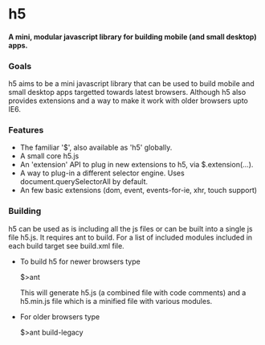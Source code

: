 # h5
#### A mini, modular javascript library for building mobile (and small desktop) apps.


### Goals
h5 aims to be a mini javascript library that can be used to build mobile and small desktop apps targetted towards latest browsers. Although h5 also provides extensions and a way to make it work with older browsers upto IE6.


### Features
- The familiar '$', also available as 'h5' globally.
- A small core h5.js
- An 'extension' API to plug in new extensions to h5, via $.extension(...).
- A way to plug-in a different selector engine. Uses document.querySelectorAll by default.
- An few basic extensions (dom, event, events-for-ie, xhr, touch support)


### Building
h5 can be used as is including all the js files or can be built into a single js file h5.js. It requires ant to build. For a list of included modules included in each build target see build.xml file.

- To build h5 for newer browsers type 

  $>ant
  
  This will generate h5.js (a combined file with code comments) and a h5.min.js file which is a minified file with various modules. 


- For older browsers type

  $>ant build-legacy
